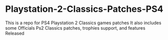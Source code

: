 # Playstation-2-Classics-Patches-PS4
This is a repo for PS4 Playstation 2 Classics games patches
It also includes some Officials Ps2 Classics patches, trophies support, and features Released
